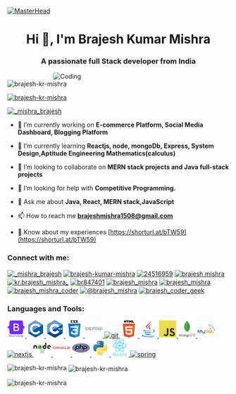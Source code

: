 [![MasterHead](https://shorturl.at/kyATX)](https://rishavchanda.io)

<h1 align="center">Hi 👋, I'm Brajesh Kumar  Mishra</h1>
<h3 align="center">A passionate full Stack developer from India</h3>
<img align="right" alt="Coding" width="400" src="https://user-images.githubusercontent.com/58109796/233058941-9dd6c50a-a5ea-45fd-b788-c3bb8e00bffe.gif">

<p align="left"> <img src="https://komarev.com/ghpvc/?username=brajesh-kr-mishra&label=Profile%20views&color=0e75b6&style=flat" alt="brajesh-kr-mishra" /> </p>

<p align="left"> <a href="https://github.com/ryo-ma/github-profile-trophy"><img src="https://github-profile-trophy.vercel.app/?username=brajesh-kr-mishra" alt="brajesh-kr-mishra" /></a> </p>

<p align="left"> <a href="https://twitter.com/_mishra_brajesh" target="blank"><img src="https://img.shields.io/twitter/follow/_mishra_brajesh?logo=twitter&style=for-the-badge" alt="_mishra_brajesh" /></a> </p>

- 🔭 I’m currently working on **E-commerce Platform, Social Media Dashboard, Blogging Platform**

- 🌱 I’m currently learning **Reactjs, node, mongoDb, Express, System Design,Aptitude Engineering Mathematics(calculus)**

- 👯 I’m looking to collaborate on **MERN stack projects and Java full-stack projects**

- 🤝 I’m looking for help with **Competitive Programming.**

- 💬 Ask me about **Java, React, MERN stack,JavaScript**

- 📫 How to reach me **brajeshmishra1508@gmail.com**

- 📄 Know about my experiences [https://shorturl.at/bTW59](https://shorturl.at/bTW59)

<h3 align="left">Connect with me:</h3>
<p align="left">
<a href="https://twitter.com/_mishra_brajesh" target="blank"><img align="center" src="https://raw.githubusercontent.com/rahuldkjain/github-profile-readme-generator/master/src/images/icons/Social/twitter.svg" alt="_mishra_brajesh" height="30" width="40" /></a>
<a href="https://linkedin.com/in/brajesh-kumar-mishra" target="blank"><img align="center" src="https://raw.githubusercontent.com/rahuldkjain/github-profile-readme-generator/master/src/images/icons/Social/linked-in-alt.svg" alt="brajesh-kumar-mishra" height="30" width="40" /></a>
<a href="https://stackoverflow.com/users/24516959" target="blank"><img align="center" src="https://raw.githubusercontent.com/rahuldkjain/github-profile-readme-generator/master/src/images/icons/Social/stack-overflow.svg" alt="24516959" height="30" width="40" /></a>
<a href="https://fb.com/brajesh mishra" target="blank"><img align="center" src="https://raw.githubusercontent.com/rahuldkjain/github-profile-readme-generator/master/src/images/icons/Social/facebook.svg" alt="brajesh mishra" height="30" width="40" /></a>
<a href="https://instagram.com/kr.brajesh_mishra_" target="blank"><img align="center" src="https://raw.githubusercontent.com/rahuldkjain/github-profile-readme-generator/master/src/images/icons/Social/instagram.svg" alt="kr.brajesh_mishra_" height="30" width="40" /></a>
<a href="https://www.codechef.com/users/br847401" target="blank"><img align="center" src="https://cdn.jsdelivr.net/npm/simple-icons@3.1.0/icons/codechef.svg" alt="br847401" height="30" width="40" /></a>
<a href="https://www.hackerrank.com/brajesh_mishra" target="blank"><img align="center" src="https://raw.githubusercontent.com/rahuldkjain/github-profile-readme-generator/master/src/images/icons/Social/hackerrank.svg" alt="brajesh_mishra" height="30" width="40" /></a>
<a href="https://codeforces.com/profile/brajesh_mishra" target="blank"><img align="center" src="https://raw.githubusercontent.com/rahuldkjain/github-profile-readme-generator/master/src/images/icons/Social/codeforces.svg" alt="brajesh_mishra" height="30" width="40" /></a>
<a href="https://www.leetcode.com/brajesh_mishra_coder" target="blank"><img align="center" src="https://raw.githubusercontent.com/rahuldkjain/github-profile-readme-generator/master/src/images/icons/Social/leet-code.svg" alt="brajesh_mishra_coder" height="30" width="40" /></a>
<a href="https://www.hackerearth.com/@brajesh_mishra" target="blank"><img align="center" src="https://raw.githubusercontent.com/rahuldkjain/github-profile-readme-generator/master/src/images/icons/Social/hackerearth.svg" alt="@brajesh_mishra" height="30" width="40" /></a>
<a href="https://auth.geeksforgeeks.org/user/brajesh_coder_geek" target="blank"><img align="center" src="https://raw.githubusercontent.com/rahuldkjain/github-profile-readme-generator/master/src/images/icons/Social/geeks-for-geeks.svg" alt="brajesh_coder_geek" height="30" width="40" /></a>
</p>

<h3 align="left">Languages and Tools:</h3>
<p align="left"> <a href="https://getbootstrap.com" target="_blank" rel="noreferrer"> <img src="https://raw.githubusercontent.com/devicons/devicon/master/icons/bootstrap/bootstrap-plain-wordmark.svg" alt="bootstrap" width="40" height="40"/> </a> <a href="https://www.cprogramming.com/" target="_blank" rel="noreferrer"> <img src="https://raw.githubusercontent.com/devicons/devicon/master/icons/c/c-original.svg" alt="c" width="40" height="40"/> </a> <a href="https://www.w3schools.com/cpp/" target="_blank" rel="noreferrer"> <img src="https://raw.githubusercontent.com/devicons/devicon/master/icons/cplusplus/cplusplus-original.svg" alt="cplusplus" width="40" height="40"/> </a> <a href="https://www.w3schools.com/css/" target="_blank" rel="noreferrer"> <img src="https://raw.githubusercontent.com/devicons/devicon/master/icons/css3/css3-original-wordmark.svg" alt="css3" width="40" height="40"/> </a> <a href="https://expressjs.com" target="_blank" rel="noreferrer"> <img src="https://raw.githubusercontent.com/devicons/devicon/master/icons/express/express-original-wordmark.svg" alt="express" width="40" height="40"/> </a> <a href="https://git-scm.com/" target="_blank" rel="noreferrer"> <img src="https://www.vectorlogo.zone/logos/git-scm/git-scm-icon.svg" alt="git" width="40" height="40"/> </a> <a href="https://www.w3.org/html/" target="_blank" rel="noreferrer"> <img src="https://raw.githubusercontent.com/devicons/devicon/master/icons/html5/html5-original-wordmark.svg" alt="html5" width="40" height="40"/> </a> <a href="https://www.java.com" target="_blank" rel="noreferrer"> <img src="https://raw.githubusercontent.com/devicons/devicon/master/icons/java/java-original.svg" alt="java" width="40" height="40"/> </a> <a href="https://developer.mozilla.org/en-US/docs/Web/JavaScript" target="_blank" rel="noreferrer"> <img src="https://raw.githubusercontent.com/devicons/devicon/master/icons/javascript/javascript-original.svg" alt="javascript" width="40" height="40"/> </a> <a href="https://www.mongodb.com/" target="_blank" rel="noreferrer"> <img src="https://raw.githubusercontent.com/devicons/devicon/master/icons/mongodb/mongodb-original-wordmark.svg" alt="mongodb" width="40" height="40"/> </a> <a href="https://www.mysql.com/" target="_blank" rel="noreferrer"> <img src="https://raw.githubusercontent.com/devicons/devicon/master/icons/mysql/mysql-original-wordmark.svg" alt="mysql" width="40" height="40"/> </a> <a href="https://nextjs.org/" target="_blank" rel="noreferrer"> <img src="https://cdn.worldvectorlogo.com/logos/nextjs-2.svg" alt="nextjs" width="40" height="40"/> </a> <a href="https://nodejs.org" target="_blank" rel="noreferrer"> <img src="https://raw.githubusercontent.com/devicons/devicon/master/icons/nodejs/nodejs-original-wordmark.svg" alt="nodejs" width="40" height="40"/> </a> <a href="https://www.oracle.com/" target="_blank" rel="noreferrer"> <img src="https://raw.githubusercontent.com/devicons/devicon/master/icons/oracle/oracle-original.svg" alt="oracle" width="40" height="40"/> </a> <a href="https://www.php.net" target="_blank" rel="noreferrer"> <img src="https://raw.githubusercontent.com/devicons/devicon/master/icons/php/php-original.svg" alt="php" width="40" height="40"/> </a> <a href="https://www.python.org" target="_blank" rel="noreferrer"> <img src="https://raw.githubusercontent.com/devicons/devicon/master/icons/python/python-original.svg" alt="python" width="40" height="40"/> </a> <a href="https://reactjs.org/" target="_blank" rel="noreferrer"> <img src="https://raw.githubusercontent.com/devicons/devicon/master/icons/react/react-original-wordmark.svg" alt="react" width="40" height="40"/> </a> <a href="https://spring.io/" target="_blank" rel="noreferrer"> <img src="https://www.vectorlogo.zone/logos/springio/springio-icon.svg" alt="spring" width="40" height="40"/> </a> </p>

<p><img align="left" src="https://github-readme-stats.vercel.app/api/top-langs?username=brajesh-kr-mishra&show_icons=true&locale=en&layout=compact" alt="brajesh-kr-mishra" /></p>

<p>&nbsp;<img align="center" src="https://github-readme-stats.vercel.app/api?username=brajesh-kr-mishra&show_icons=true&locale=en" alt="brajesh-kr-mishra" /></p>

<p><img align="center" src="https://github-readme-streak-stats.herokuapp.com/?user=brajesh-kr-mishra&" alt="brajesh-kr-mishra" /></p>
